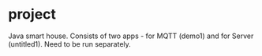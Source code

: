 # project
Java smart house. Consists of two apps -  for MQTT (demo1) and for Server (untitled1). Need to be run separately.
